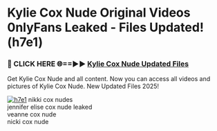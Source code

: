 # Kylie Cox Nude Original Videos 0nlyFans Leaked - Files Updated! (h7e1)

<h3>🔴 CLICK HERE 🌐==►► <a href="https://tinyurl.com/yrmya6cz" rel="nofollow">Kylie Cox Nude Updated Files</a></h3>

Get Kylie Cox Nude and all content. Now you can access all videos and pictures of Kylie Cox Nude. New Updated Files 2025!

[![h7e1](https://i.imgur.com/FMdXYCs.gif)](https://tinyurl.com/yrmya6cz)
nikki cox nudes<br>
jennifer elise cox nude leaked<br>
veanne cox nude<br>
nicki cox nude